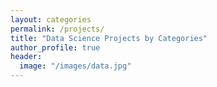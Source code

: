 ```yaml
---
layout: categories
permalink: /projects/
title: "Data Science Projects by Categories"
author_profile: true
header:
  image: "/images/data.jpg"
---
```


	